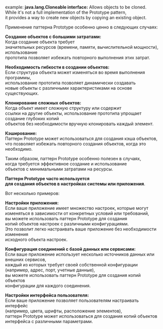 example: **java.lang.Cloneable interface:** Allows objects to be cloned. <br>
While it's not a full implementation of the Prototype pattern, <br>
it provides a way to create new objects by copying an existing object.


Применение паттерна Prototype особенно ценно в следующих случаях:

**Создание объектов с большими затратами:**\
 Когда создание объекта требует  
значительных ресурсов (времени, памяти, вычислительной мощности), использование  
прототипа позволяет избежать повторного выполнения этих затрат.

**Необходимость гибкости в создании объектов:**\
Если структура объекта может изменяться во время выполнения программы,   
использование прототипа позволяет динамически создавать  
 новые объекты с различными характеристиками на основе существующих.

**Клонирование сложных объектов:**\
Когда объект имеет сложную структуру или содержит  
ссылки на другие объекты, использование прототипа упрощает создание глубоких копий  
объектов без необходимости вручную клонировать каждый элемент.

**Кэширование:**\
Паттерн Prototype может использоваться для создания кэша объектов,  
что позволяет избежать повторного создания объектов, когда это необходимо.

Таким образом, паттерн Prototype особенно полезен в случаях,  
когда требуется эффективное создание и использование  
объектов с минимальными затратами на ресурсы.


**Паттерн Prototype часто используется  
для создания объектов в настройках системы или приложения**.

Вот несколько примеров:

**Настройки приложения:**\
Если ваше приложение имеет множество настроек, которые могут  
изменяться в зависимости от конкретных условий или требований,   
вы можете использовать паттерн Prototype для создания  
копий объектов настроек с различными конфигурациями.  
Это позволит легко настраивать ваше приложение без необходимости изменения  
исходного объекта настроек.

**Конфигурация соединений с базой данных или сервисами:**\
Если ваше приложение использует несколько источников данных или внешних сервисов,  
 каждый из которых требует своей собственной конфигурации   
(например, адрес, порт, учетные данные),  
 вы можете использовать паттерн Prototype для создания копий объектов  
конфигурации для каждого соединения.

**Настройки интерфейса пользователя:**\
Если ваше приложение позволяет пользователям настраивать интерфейс  
(например, цвета, шрифты, расположение элементов),  
паттерн Prototype может использоваться для создания копий объектов  
интерфейса с различными параметрами.
